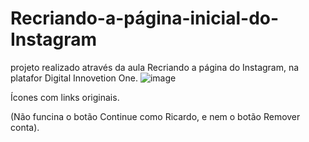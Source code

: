 # Recriando-a-página-inicial-do-Instagram
projeto realizado através da aula Recriando a página do Instagram, na platafor Digital Innovetion One.
![image](https://user-images.githubusercontent.com/91957988/137357330-887fc1f4-a75a-42ee-91a0-dc8910d862bb.png)

Ícones com links originais.

(Não funcina o botão Continue como Ricardo, e nem o botão Remover conta).
